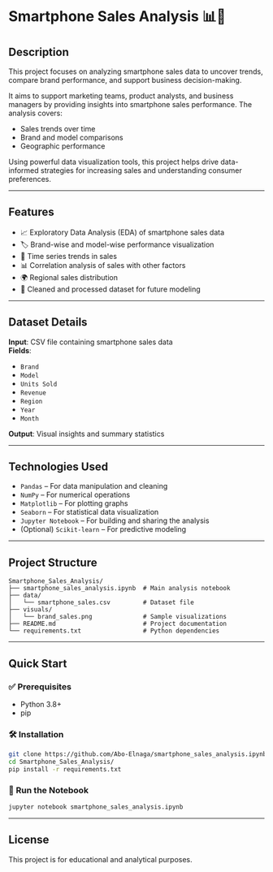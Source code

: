 
# Smartphone Sales Analysis 📊📱

## Description

This project focuses on analyzing smartphone sales data to uncover trends, compare brand performance, and support business decision-making.

It aims to support marketing teams, product analysts, and business managers by providing insights into smartphone sales performance. The analysis covers:
- Sales trends over time
- Brand and model comparisons
- Geographic performance

Using powerful data visualization tools, this project helps drive data-informed strategies for increasing sales and understanding consumer preferences.

---

## Features

- 📈 Exploratory Data Analysis (EDA) of smartphone sales data  
- 🏷️ Brand-wise and model-wise performance visualization  
- 📅 Time series trends in sales  
- 📊 Correlation analysis of sales with other factors  
- 🌍 Regional sales distribution  
- 🧹 Cleaned and processed dataset for future modeling  

---

## Dataset Details

**Input**: CSV file containing smartphone sales data  
**Fields**:
- `Brand`
- `Model`
- `Units Sold`
- `Revenue`
- `Region`
- `Year`
- `Month`

**Output**: Visual insights and summary statistics

---

## Technologies Used

- `Pandas` – For data manipulation and cleaning  
- `NumPy` – For numerical operations  
- `Matplotlib` – For plotting graphs  
- `Seaborn` – For statistical data visualization  
- `Jupyter Notebook` – For building and sharing the analysis  
- (Optional) `Scikit-learn` – For predictive modeling

---

## Project Structure

```
Smartphone_Sales_Analysis/
├── smartphone_sales_analysis.ipynb  # Main analysis notebook
├── data/
│   └── smartphone_sales.csv         # Dataset file
├── visuals/
│   └── brand_sales.png              # Sample visualizations
├── README.md                        # Project documentation
└── requirements.txt                 # Python dependencies
```

---

## Quick Start

### ✅ Prerequisites

- Python 3.8+
- pip

### 🛠️ Installation

```bash
git clone https://github.com/Abo-Elnaga/smartphone_sales_analysis.ipynb
cd Smartphone_Sales_Analysis/
pip install -r requirements.txt
```

### 🚀 Run the Notebook

```bash
jupyter notebook smartphone_sales_analysis.ipynb
```

---

## License

This project is for educational and analytical purposes.

